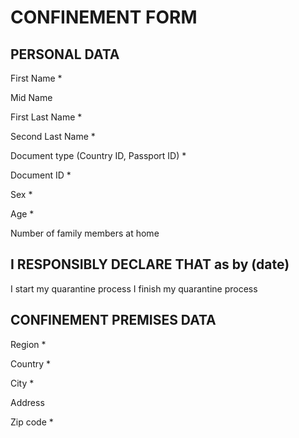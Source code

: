 # CONFINEMENT FORM
## PERSONAL DATA
First Name *

Mid Name

First Last Name *

Second Last Name *

Document type (Country ID, Passport ID) *

Document ID *

Sex *

Age *

Number of family members at home

## I RESPONSIBLY DECLARE THAT as by (date)
I start my quarantine process
I finish my quarantine process

## CONFINEMENT PREMISES DATA

Region *

Country *

City *

Address 

Zip code *
